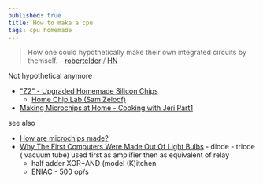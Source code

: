 ```yaml
---
published: true
title: How to make a cpu
tags: cpu homemade
---
```

>  How one could hypothetically make their own integrated circuits by themself. - [robertelder](https://blog.robertelder.org/how-to-make-a-cpu/) / [HN](https://news.ycombinator.com/item?id=29175402)

Not hypothetical anymore
- ["Z2" - Upgraded Homemade Silicon Chips](https://www.youtube.com/watch?v=IS5ycm7VfXg&list=LL&index=70)
	- [Home Chip Lab (Sam Zeloof)](http://sam.zeloof.xyz/category/semiconductor/)
- [Making Microchips at Home - Cooking with Jeri Part1](https://www.youtube.com/watch?v=PdcKwOo7dmM&t=1s)

see also
- [How are microchips made?](https://www.youtube.com/watch?v=g8Qav3vIv9s)
- [Why The First Computers Were Made Out Of Light Bulbs](https://www.youtube.com/watch?v=FU_YFpfDqqA) - diode - triode ( vacuum tube) used first as amplifier then as equivalent of relay
	- half adder XOR+AND (model (K)itchen
    - ENIAC - 500 op/s
